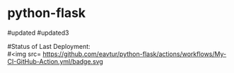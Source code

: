 # python-flask
#updated
#updated3

#Status of Last Deployment:<br>
#<img src=
https://github.com/eavtur/python-flask/actions/workflows/My-CI-GitHub-Action.yml/badge.svg


                                                                                                     

